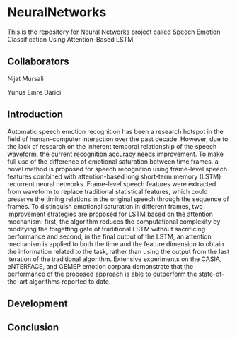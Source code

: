 # NeuralNetworks
This is the repository for Neural Networks project called Speech Emotion Classification Using Attention-Based LSTM

## Collaborators 
Nijat Mursali 

Yunus Emre Darici

## Introduction

Automatic speech emotion recognition has been a research hotspot in the field of human–computer interaction over the past decade. 
However, due to the lack of research on the inherent temporal relationship of the speech waveform, the current recognition accuracy needs improvement.
To make full use of the difference of emotional saturation between time frames, a novel method is proposed for speech recognition 
using frame-level speech features combined with attention-based long short-term memory (LSTM) recurrent neural networks. 
Frame-level speech features were extracted from waveform to replace traditional statistical features, which could preserve the timing relations in the original speech through the sequence of frames. 
To distinguish emotional saturation in different frames, two improvement strategies are proposed for LSTM based on the attention mechanism: 
first, the algorithm reduces the computational complexity by modifying the forgetting gate of traditional LSTM without sacrificing performance and second, in the final output of the LSTM, 
an attention mechanism is applied to both the time and the feature dimension to obtain the information related to the task, rather than using the output from the 
last iteration of the traditional algorithm. Extensive experiments on the CASIA, eNTERFACE, and GEMEP emotion corpora demonstrate 
that the performance of the proposed approach is able to outperform the state-of-the-art algorithms reported to date.

## Development 

## Conclusion
